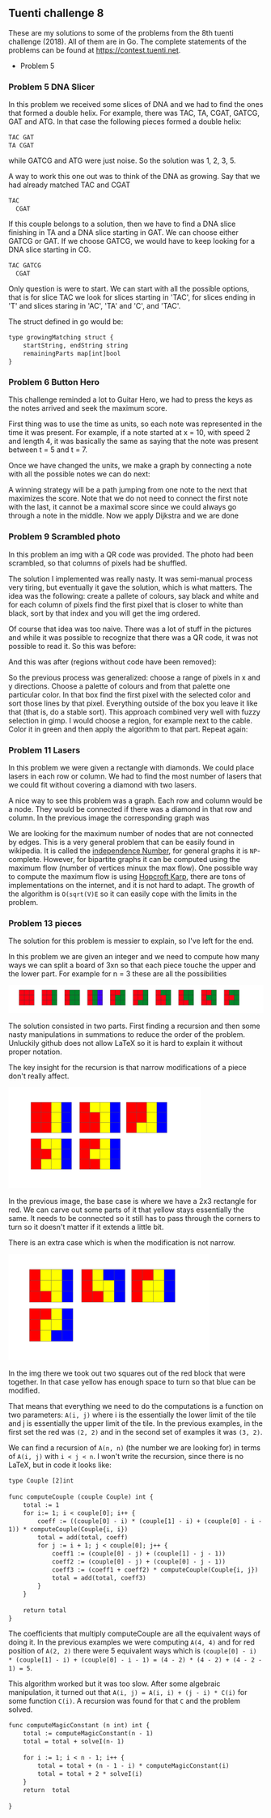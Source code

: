 ## Tuenti challenge 8

These are my solutions to some of the problems from the 8th tuenti challenge (2018). All of them are in Go. The complete statements of the problems can be found at https://contest.tuenti.net.

* Problem 5


### Problem 5 DNA Slicer

In this problem we received some slices of DNA and we had to find the ones that formed a double helix. For example,
there was TAC, TA, CGAT, GATCG, GAT and ATG. In that case the following pieces formed a double helix:

    TAC GAT
    TA CGAT

while GATCG and ATG were just noise. So the solution was 1, 2, 3, 5.

A way to work this one out was to think of the DNA as growing. Say that we had already matched TAC and CGAT

    TAC
      CGAT

If this couple belongs to a solution, then we have to find a DNA slice finishing in TA and a DNA slice starting
in GAT. We can choose either GATCG or GAT. If we choose GATCG, we would have to keep looking for a DNA slice
starting in CG.

    TAC GATCG
      CGAT

Only question is were to start. We can start with all the possible options, that is for slice TAC we look for
slices starting in 'TAC', for slices ending in 'T' and slices staring in 'AC', 'TA' and 'C', and 'TAC'.

The struct defined in go would be:

    type growingMatching struct {
    	startString, endString string
    	remainingParts map[int]bool
    }

### Problem 6 Button Hero

This challenge reminded a lot to Guitar Hero, we had to press the keys as the notes arrived and seek the maximum score.

First thing was to use the time as units, so each note was represented in the time it was present. For example, if a note
started at x = 10, with speed 2 and length 4, it was basically the same as saying that the note was present between t = 5 and t = 7.

Once we have changed the units, we make a graph by connecting a note with all the possible notes we can do next:


<!-- ![](./06-button-hero/notes-as-graph.png) -->


A winning strategy will be a path jumping from one note to the next that maximizes the score. Note that we do not need to connect the first note with the last,
 it cannot be a maximal score since we could always go through a note in the middle. Now we apply Dijkstra and we are done


### Problem 9 Scrambled photo

In this problem an img with a QR code was provided. The photo had been scrambled, so that columns of pixels had be shuffled.

The solution I implemented was really nasty. It was semi-manual process very tiring, but eventually it gave the solution, which is what matters.
The idea was the following: create a pallete of colours, say black and white and for each column of pixels find the first pixel that is closer to white than black, sort by that index and you will get
the img ordered.

Of course that idea was too naive. There was a lot of stuff in the pictures and while it was possible to recognize that there was a QR code, it was not possible to read it. So this was before:

<!-- ![Before](./09-scrambled-photo/test/rotated.png ) -->

And this was after (regions without code have been removed):

<!-- ![Before](./09-scrambled-photo/test/modified_2.png ) -->

So the previous process was generalized: choose a range of pixels in x and y directions. Choose a palette of colours and from that palette one particular color.
In that box find the first pixel with the selected color and sort those lines by that pixel. Everything outside of the box you leave it like that (that is, do a stable sort).
This approach combined very well with fuzzy selection in gimp. I would choose a region, for example next to the cable.
Color it in green and then apply the algorithm to that part. Repeat again:

<!-- ![Before](./09-scrambled-photo/test/modified_5_copy.png ) -->


<!-- ![After](./09-scrambled-photo/test/modified_6.png ) -->

### Problem 11 Lasers

In this problem we were given a rectangle with diamonds. We could place lasers in each row or column. We had to
find the most number of lasers that we could fit without covering a diamond with two lasers.

<!-- ![Lasers](./11-lasers/lasers3.png ) -->

A nice way to see this problem was a graph. Each row and column would be a node. They would be connected if there was a
diamond in that row and column. In the previous image the corresponding graph was

<!-- ![bipartite](./11-lasers/bipartite_graph.png ) -->

We are looking for the maximum number of nodes that are not connected by edges. This is a very general problem that can be easily found in
wikipedia. It is called the [independence Number](https://en.wikipedia.org/wiki/Independent_set_(graph_theory)), for general graphs it is `NP`-complete.
However, for bipartite graphs it can be computed using the maximum flow (number of vertices minux the max flow). One possible way to compute the maximum flow is using [Hopcroft Karp](https://en.wikipedia.org/wiki/Hopcroft%E2%80%93Karp_algorithm),
there are tons of implementations on the internet, and it is not hard to adapt. The growth of the algorithm is `O(sqrt(V)E` so it can easily cope with the limits in the problem.


### Problem 13 pieces

The solution for this problem is messier to explain, so I've left for the end.

In this problem we are given an integer and we need to compute how many ways we can split a board of 3xn so that each piece touche
the upper and the lower part. For example for n = 3 these are all the possibilities

![all-possibilities](./13-pieces/possible-three.png)

The solution consisted in two parts. First finding a recursion and then some nasty manipulations in
summations to reduce the order of the problem. Unluckily github does not allow LaTeX so it
is hard to explain it without proper notation.

The key insight for the recursion is that narrow modifications of a piece don't really affect.

![equivalent](./13-pieces/equivalent-img.png)

In the previous image, the base case is where we have a 2x3 rectangle for red.
We can carve out some parts of it that yellow stays essentially the same. It needs to be connected so it still has to pass through
the corners to turn so it doesn't matter if it extends a little bit.

There is an extra case which is when the modification is not narrow.


![equivalent](./13-pieces/equivalent-imgs2.png)

In the img there we took out two squares out of the red block that were together.
In that case yellow has enough space to turn so that blue can be modified.

That means that everything we need to do the computations is a function on two parameters:
`A(i, j)` where i is the essentially the lower limit of the tile and j is essentially the upper limit of the tile.
In the previous examples, in the first set the red was `(2, 2)` and in the second set of examples it was
`(3, 2)`.

We can find a recursion of `A(n, n)` (the number we are looking for) in terms of `A(i, j)` with `i < j < n`.
 I won't write the recursion, since there is no LaTeX, but in code it looks like:

    type Couple [2]int

    func computeCouple (couple Couple) int {
        total := 1
        for i:= 1; i < couple[0]; i++ {
            coeff := ((couple[0] - i) * (couple[1] - i) + (couple[0] - i - 1)) * computeCouple(Couple{i, i})
            total = add(total, coeff)
            for j := i + 1; j < couple[0]; j++ {
                coeff1 := (couple[0] - j) + (couple[1] - j - 1))
                coeff2 := (couple[0] - j) + (couple[0] - j - 1))
                coeff3 := (coeff1 + coeff2) * computeCouple(Couple{i, j})
                total = add(total, coeff3)
            }
        }

        return total
    }

The coefficients that multiply computeCouple are all the equivalent ways of doing it. In the previous examples we were computing `A(4, 4)` and for red position of `A(2, 2)`
there were 5 equivalent ways which is `(couple[0] - i) * (couple[1] - i) + (couple[0] - i - 1) = (4 - 2) * (4 - 2) + (4 - 2 - 1) = 5`.

This algorithm worked but it was too slow. After some algebraic manipulation, it turned out that `A(i, j) = A(i, i) + (j - i) * C(i)` for some function `C(i)`.
A recursion was found for that `C` and the problem solved.


    func computeMagicConstant (n int) int {
    	total := computeMagicConstant(n - 1)
    	total = total + solveI(n- 1)

    	for i := 1; i < n - 1; i++ {
    		total = total + (n - 1 - i) * computeMagicConstant(i)
    		total = total + 2 * solveI(i)
    	}
    	return  total

    }

